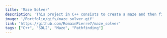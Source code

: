 ```yaml
---
title: 'Maze Solver'
description: 'This project in C++ consists to create a maze and then find the shortest path to the exit. Animated with SDL2.'
image: '/Portfolio/gifs/maze_solver.gif'
link: 'https://github.com/RomainPierre7/maze_solver'
tags: ["C++", "SDL2", "Maze", "Pathfinding"]
---
```

